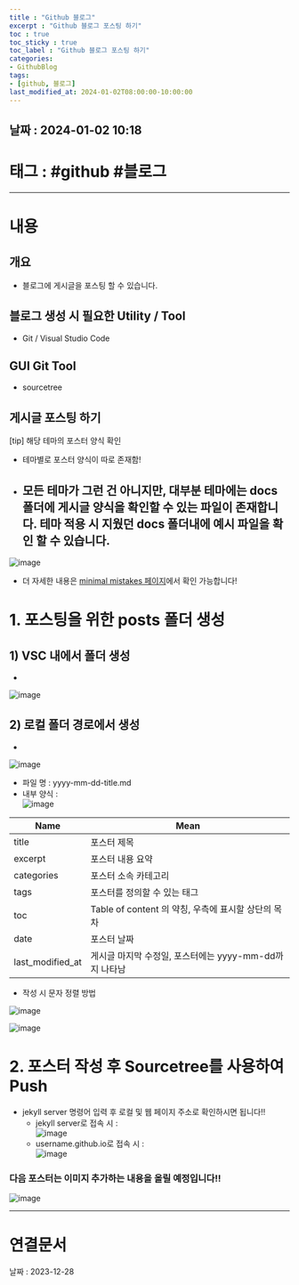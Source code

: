 ```yaml
---
title : "Github 블로그"
excerpt : "Github 블로그 포스팅 하기"
toc : true
toc_sticky : true
toc_label : "Github 블로그 포스팅 하기"
categories:
- GithubBlog
tags:
- [github, 블로그]
last_modified_at: 2024-01-02T08:00:00-10:00:00
---
```


## 날짜 : 2024-01-02 10:18

# 태그 : #github #블로그
---

# 내용

## 개요
- 블로그에 게시글을 포스팅 할 수 있습니다.

## 블로그 생성 시 필요한 Utility / Tool
- Git / Visual Studio Code

## GUI Git Tool
- sourcetree

## 게시글 포스팅 하기
[tip] 해당 테마의 포스터 양식 확인 
- 테마별로 포스터 양식이 따로 존재함!
- 모든 테마가 그런 건 아니지만, 대부분 테마에는 docs 폴더에 게시글 양식을 확인할 수 있는 파일이 존재합니다. 테마 적용 시 지웠던 docs 폴더내에 예시 파일을 확인 할 수 있습니다.
	-   
![image](../../assets/images/Pasted%20image%2020231228112115.png)
- 더 자세한 내용은 [minimal mistakes 페이지](https://mmistakes.github.io/minimal-mistakes/post%20formats/post-gallery/_)에서 확인 가능합니다!

# 1. 포스팅을 위한 posts 폴더 생성

## 1) VSC 내에서 폴더 생성
-   
![image](../../assets/images/Pasted%20image%2020231228112325.png)

## 2) 로컬 폴더 경로에서 생성
-   
![image](../../assets/images/Pasted%20image%2020231228112355.png)

* 파일 명 : yyyy-mm-dd-title.md
* 내부 양식 :   
![image](../../assets/images/Pasted%20image%2020231228114007.png)

| Name             | Mean                                                   |
| ---------------- | ------------------------------------------------------ |
| title            | 포스터 제목                                            |
| excerpt          | 포스터 내용 요약                                       |
| categories       | 포스터 소속 카테고리                                   |
| tags             | 포스터를 정의할 수 있는 태그                           |
| toc              | Table of content 의 약칭, 우측에 표시할 상단의 목차    |
| date             | 포스터 날짜                                            |
| last_modified_at | 게시글 마지막 수정일, 포스터에는 yyyy-mm-dd까지 나타남 |

* 작성 시 문자 정렬 방법
   
![image](../../assets/images/Pasted%20image%2020231228144218.png)
   
![image](../../assets/images/Pasted%20image%2020231228144133.png)

# 2. 포스터 작성 후 Sourcetree를 사용하여 Push
- jekyll server 명령어 입력 후 로컬 및 웹 페이지 주소로 확인하시면 됩니다!! 
	* jekyll server로 접속 시 :   
![image](../../assets/images/Pasted%20image%2020240102153810.png)
	* username.github.io로 접속 시 :   
![image](../../assets/images/Pasted%20image%2020240102153855.png)		

### 다음 포스터는 이미지 추가하는 내용을 올릴 예정입니다!!

![image](../../assets/images/Pasted%20image%2020231228155042.png)

---

# 연결문서
날짜 : 2023-12-28
	